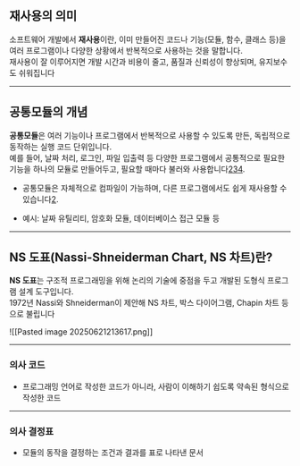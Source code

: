 ## 재사용의 의미

소프트웨어 개발에서 **재사용**이란, 이미 만들어진 코드나 기능(모듈, 함수, 클래스 등)을 여러 프로그램이나 다양한 상황에서 반복적으로 사용하는 것을 말합니다.  
재사용이 잘 이루어지면 개발 시간과 비용이 줄고, 품질과 신뢰성이 향상되며, 유지보수도 쉬워집니다

---
## 공통모듈의 개념

**공통모듈**은 여러 기능이나 프로그램에서 반복적으로 사용할 수 있도록 만든, 독립적으로 동작하는 실행 코드 단위입니다.  
예를 들어, 날짜 처리, 로그인, 파일 입출력 등 다양한 프로그램에서 공통적으로 필요한 기능을 하나의 모듈로 만들어두고, 필요할 때마다 불러와 사용합니다[2](https://develop-choring.tistory.com/35)[3](https://2minmin2.tistory.com/26)[4](https://ramincoding.tistory.com/entry/%EC%A0%95%EB%B3%B4%EC%B2%98%EB%A6%AC%EA%B8%B0%EC%82%AC-%EC%8B%A4%EA%B8%B0-%EA%B3%B5%ED%86%B5-%EB%AA%A8%EB%93%88).

- 공통모듈은 자체적으로 컴파일이 가능하며, 다른 프로그램에서도 쉽게 재사용할 수 있습니다[2](https://develop-choring.tistory.com/35).
    
- 예시: 날짜 유틸리티, 암호화 모듈, 데이터베이스 접근 모듈 등

---
## NS 도표(Nassi-Shneiderman Chart, NS 차트)란?

**NS 도표**는 구조적 프로그래밍을 위해 논리의 기술에 중점을 두고 개발된 도형식 프로그램 설계 도구입니다.  
1972년 Nassi와 Shneiderman이 제안해 NS 차트, 박스 다이어그램, Chapin 차트 등으로 불립니다

![[Pasted image 20250621213617.png]]

---
### 의사 코드

- 프로그래밍 언어로 작성한 코드가 아니라, 사람이 이해하기 쉽도록 약속된 형식으로 작성한 코드

---

### 의사 결정표

- 모듈의 동작을 결정하는 조건과 결과를 표로 나타낸 문서
